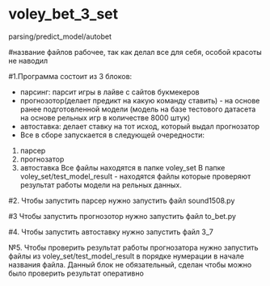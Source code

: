 # voley_bet_3_set
parsing/predict_model/autobet

#название файлов рабочее, так как делал все для себя, особой красоты не наводил 


#1.Программа состоит из 3 блоков: 
- парсинг: парсит игры в лайве с сайтов букмекеров 
- прогнозотор(делает предикт на какую команду ставить) - на основе ранее подготовленной модели (модель на базе тестового датасета на основе рельных игр в количестве 8000 штук)
- автоставка: делает ставку на тот исход, который выдал прогнозатор
- Все в сборе запускается в следующей очередности: 
1) парсер
2) прогнозатор
3) автоставка 
Все файлы находятся в папке voley_set
В папке voley_set/test_model_result  - находятся файлы которые проверяют результат работы модели на рельных данных.

#2. Чтобы запустить парсер нужно запустить файл sound1508.py

#3 Чтобы запустить прогнозотор нужно запустить файл to_bet.py

#4. Чтобы запустить автоставку нужно запустить файл 3_7

№5. Чтобы проверить результат работы прогнозатора нужно запустить файлы из voley_set/test_model_result в порядке нумерации в начале названия файла. Данный блок не обязательный, сделан чтобы можно было проверить результат оперативно

